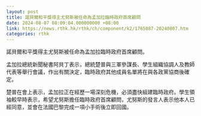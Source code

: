```yaml
---
layout: post
title: 諾貝爾和平獎得主尤努斯被任命為孟加拉臨時政府首席顧問
date: 2024-08-07 08:09:04.000000000 +08:00
link: https://news.rthk.hk/rthk/ch/component/k2/1765087-20240807.htm
categories: rthk
---
```


諾貝爾和平獎得主尤努斯被任命為孟加拉臨時政府首席顧問。

孟加拉總統新聞秘書阿貝丁表示，總統楚普與三軍參謀長、學生組織協調人及教師代表等舉行會議，作出有關決定，臨時政府其他成員名單將在與各政黨協商後確定。

楚普在會上表示，孟加拉正在經歷一場深刻危機，必須盡快組建臨時政府。學生領袖較早時表示，希望尤努斯擔任臨時政府首席顧問，尤努斯的發言人表示他本人已經同意，並會在法國巴黎完成一項小手術後立即回國。
